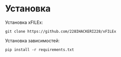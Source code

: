# Установка
Установка xFILEx:
```
git clone https://github.com/228IHACKERI228/xFILEx
```
Установка зависимостей:
```
pip install -r requirements.txt
```

